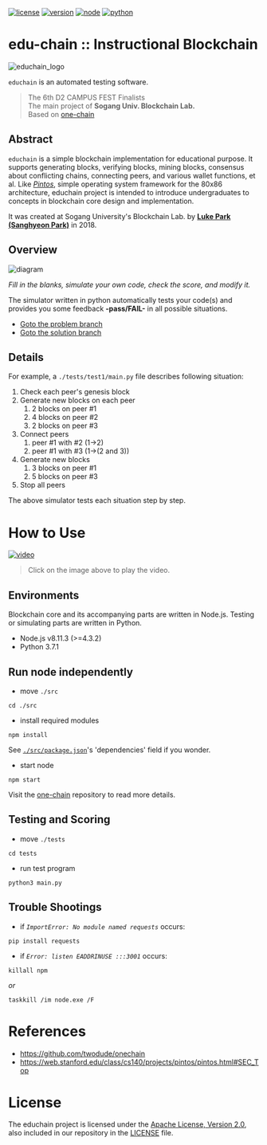 [![license](https://img.shields.io/badge/license-Apache%202.0-blue.svg)](https://opensource.org/licenses/Apache-2.0)
[![version](https://img.shields.io/badge/version-1.0.0-red.svg)](https://github.com/twodude/educhain)
[![node](https://img.shields.io/badge/node-%3E%3D4.3.2-yellow.svg)](https://nodejs.org/en/)
[![python](https://img.shields.io/badge/python-3.7.1-blue.svg)](https://www.python.org)   

# edu-chain :: Instructional Blockchain

![educhain_logo](https://github.com/twodude/educhain/blob/master/images/educhain_logo.png)
<!--
![symbol](https://github.com/twodude/educhain/blob/master/images/symbol.png)
-->

```educhain``` is an automated testing software.
> The 6th D2 CAMPUS FEST Finalists   
> The main project of
**Sogang Univ. Blockchain Lab.**   
> Based on [one-chain](https://github.com/twodude/onechain)   

## Abstract
```educhain``` is a simple blockchain implementation for educational purpose. It supports generating blocks, verifying blocks, mining blocks, consensus about conflicting chains, connecting peers, and various wallet functions, et al. Like
*[Pintos](https://web.stanford.edu/class/cs140/projects/pintos/pintos.html)*, simple operating system framework for the 80x86 architecture, educhain project is intended to introduce undergraduates to concepts in blockchain core design and implementation.

It was created at Sogang University's Blockchain Lab. by
**[Luke Park (Sanghyeon Park)](https://github.com/twodude)**
in 2018.

## Overview

![diagram](https://github.com/twodude/educhain/blob/master/images/overview.png)

*Fill in the blanks, simulate your own code, check the score, and modify it.*

The simulator written in python automatically tests your code(s) and provides you some feedback
**-pass/FAIL-**
in all possible situations.

* [Goto the problem branch](https://github.com/twodude/educhain/blob/problem/src/blockchain.js)
* [Goto the solution branch](https://github.com/twodude/educhain/blob/solution/src/blockchain.js)

## Details

For example, a ```./tests/test1/main.py``` file describes following situation:

1. Check each peer's genesis block   
2. Generate new blocks on each peer   
    1. 2 blocks on peer #1   
    2. 4 blocks on peer #2   
    3. 2 blocks on peer #3   
3. Connect peers   
    1. peer #1 with #2 (1->2)   
    2. peer #1 with #3 (1->(2 and 3))   
4. Generate new blocks   
    1. 3 blocks on peer #1   
    2. 5 blocks on peer #3   
5. Stop all peers   

The above simulator tests each situation step by step.

# How to Use
[![video](http://img.youtube.com/vi/6L_c4Ug-KwE/0.jpg)](https://www.youtube.com/watch?v=6L_c4Ug-KwE)   
> Click on the image above to play the video.

## Environments
Blockchain core and its accompanying parts are written in Node.js. Testing or simulating parts are written in Python.
- Node.js v8.11.3 (>=4.3.2)
- Python 3.7.1 

## Run node independently
* move ```./src```
```
cd ./src
```

* install required modules
```
npm install
```
See [```./src/package.json```](https://github.com/twodude/educhain/blob/master/src/package.json)'s 'dependencies' field if you wonder.

* start node
```
npm start
```
Visit the [one-chain](https://github.com/twodude/onechain) repository to read more details.

## Testing and Scoring
* move ```./tests```
```
cd tests
```

* run test program
```
python3 main.py
```

## Trouble Shootings
* if
*```ImportError: No module named requests```*
occurs:
```
pip install requests
```

* if 
*```Error: listen EADDRINUSE :::3001```*
occurs:
```
killall npm
```
*or*
```
taskkill /im node.exe /F
```

# References
- https://github.com/twodude/onechain   
- https://web.stanford.edu/class/cs140/projects/pintos/pintos.html#SEC_Top   

# License
The educhain project is licensed under the [Apache License, Version 2.0](https://opensource.org/licenses/Apache-2.0), also included in our repository in the [LICENSE](https://github.com/twodude/educhain/blob/master/LICENSE) file.
